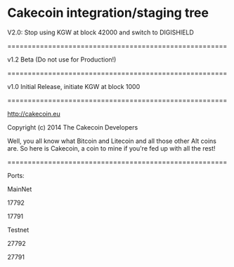 Cakecoin integration/staging tree
======================================================

V2.0: Stop using KGW at block 42000 and switch to DIGISHIELD 

======================================================

v1.2 Beta (Do not use for Production!)

======================================================

v1.0 Initial Release, initiate KGW at block 1000

======================================================


http://cakecoin.eu

Copyright (c) 2014 The Cakecoin Developers

Well, you all know what Bitcoin and Litecoin and all those other Alt coins are.
So here is Cakecoin, a coin to mine if you're fed up with all the rest!

======================================================

Ports:


MainNet

17792

17791



Testnet

27792

27791
